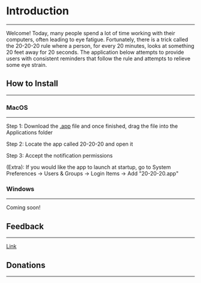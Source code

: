 # Introduction
--------------
Welcome! Today, many people spend a lot of time working with their computers, often leading to eye fatigue. Fortunately, there is a trick called the 20-20-20 rule where a person, for every 20 minutes, looks at something 20 feet away for 20 seconds. The application below attempts to provide users with consistent reminders that follow the rule and attempts to relieve some eye strain.

## How to Install
-----------------
### MacOS
---------
Step 1: Download the [.app](https://drive.google.com/file/d/1P9gO0BdAJAFNjQ-QsP5PntHW1cH6B0y1/view?usp=sharing) file and once finished, drag the file into the Applications folder

Step 2: Locate the app called 20-20-20 and open it

Step 3: Accept the notification permissions

(Extra): If you would like the app to launch at startup, go to System Preferences -> Users & Groups -> Login Items -> Add "20-20-20.app"

### Windows
-----------
Coming soon!

## Feedback
-----------
[Link](https://forms.gle/QHAoygp3P2bHDZMx5)

## Donations
------------

